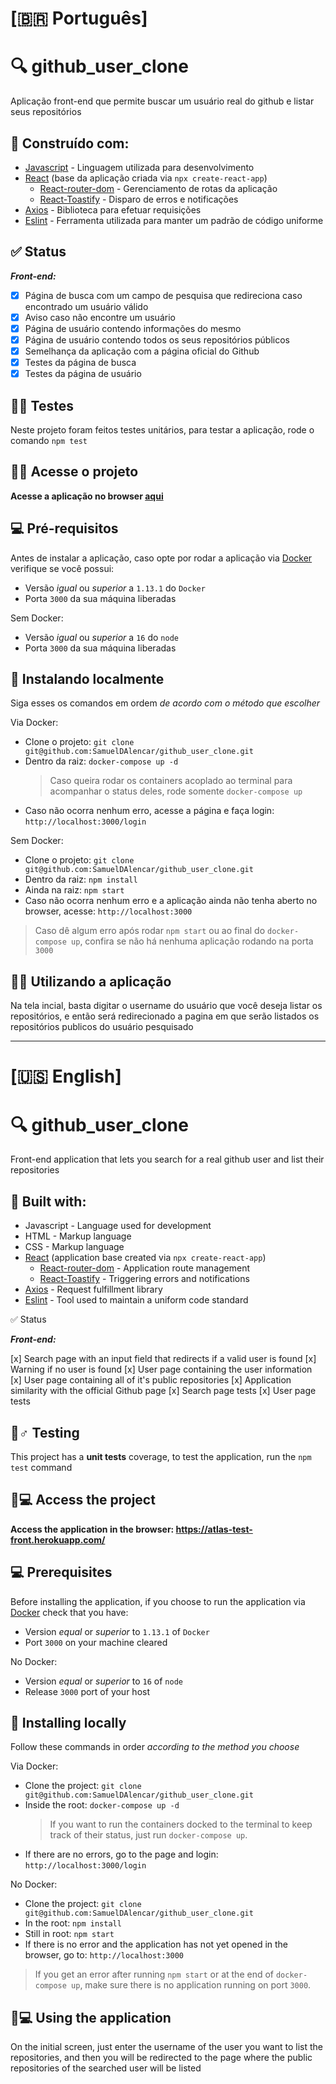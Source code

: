 # [🇧🇷 Português]

# 🔍 github_user_clone

Aplicação front-end que permite buscar um usuário real do github e listar seus repositórios

## 🧰 Construído com:

- [Javascript](https://www.javascript.com/) - Linguagem utilizada para desenvolvimento
- [React](https://www.npmjs.com/package/react) (base da aplicação criada via `npx create-react-app`)
  - [React-router-dom](https://www.npmjs.com/package/react-router-dom) - Gerenciamento de rotas da aplicação
  - [React-Toastify](https://www.npmjs.com/package/react-toastify) - Disparo de erros e notificações
- [Axios](https://www.npmjs.com/package/axios) - Biblioteca para efetuar requisições
- [Eslint](https://www.npmjs.com/package/eslint) - Ferramenta utilizada para manter um padrão de código uniforme

## ✅ Status

***Front-end:***

  - [x] Página de busca com um campo de pesquisa que redireciona caso encontrado um usuário válido
  - [x] Aviso caso não encontre um usuário
  - [x] Página de usuário contendo informações do mesmo
  - [x] Página de usuário contendo todos os seus repositórios públicos
  - [x] Semelhança da aplicação com a página oficial do Github
  - [x] Testes da página de busca 
  - [x] Testes da página de usuário

## 👷‍♂️ Testes

Neste projeto foram feitos testes unitários, para testar a aplicação, rode o comando `npm test`

## 👨‍💻 Acesse o projeto

**Acesse a aplicação no browser [aqui](https://mini-gh-user-search.herokuapp.com/)**

## 💻 Pré-requisitos

Antes de instalar a aplicação, caso opte por rodar a aplicação via [Docker](https://www.docker.com/) verifique se você possui:

  - Versão *igual* ou *superior* a `1.13.1` do `Docker`
  - Porta `3000` da sua máquina liberadas
  
Sem Docker:

  - Versão *igual* ou *superior* a `16` do `node`
  - Porta `3000` da sua máquina liberadas

## 🚀 Instalando localmente

Siga esses os comandos em ordem *de acordo com o método que escolher*

Via Docker:

  - Clone o projeto: `git clone git@github.com:SamuelDAlencar/github_user_clone.git`
  - Dentro da raiz: `docker-compose up -d`
    > Caso queira rodar os containers acoplado ao terminal para acompanhar o status deles, rode somente `docker-compose up`
  - Caso não ocorra nenhum erro, acesse a página e faça login: `http://localhost:3000/login`

Sem Docker:

  - Clone o projeto: `git clone git@github.com:SamuelDAlencar/github_user_clone.git`
  - Dentro da raiz: `npm install`
  - Ainda na raiz: `npm start`
  - Caso não ocorra nenhum erro e a aplicação ainda não tenha aberto no browser, acesse: `http://localhost:3000`

> Caso dê algum erro após rodar `npm start` ou ao final do `docker-compose up`, confira se não há nenhuma aplicação rodando na porta `3000` 

## 👩‍💻 Utilizando a aplicação

Na tela incial, basta digitar o username do usuário que você deseja listar os repositórios, e então será redirecionado a pagina em que serão listados os repositórios publicos do usuário pesquisado

<hr />

# [🇺🇸 English]

# 🔍 github_user_clone

Front-end application that lets you search for a real github user and list their repositories

## 🧰 Built with:

- Javascript - Language used for development
- HTML - Markup language
- CSS - Markup language
- [React](https://www.npmjs.com/package/react) (application base created via `npx create-react-app`)
  - [React-router-dom](https://www.npmjs.com/package/react-router-dom) - Application route management
  - [React-Toastify](https://www.npmjs.com/package/react-toastify) - Triggering errors and notifications
- [Axios](https://www.npmjs.com/package/axios) - Request fulfillment library
- [Eslint](https://www.npmjs.com/package/eslint) - Tool used to maintain a uniform code standard

✅ Status

***Front-end:***

[x] Search page with an input field that redirects if a valid user is found
[x] Warning if no user is found
[x] User page containing the user information
[x] User page containing all of it's public repositories
[x] Application similarity with the official Github page
[x] Search page tests 
[x] User page tests

## 👷♂️ Testing

This project has a **unit tests** coverage, to test the application, run the `npm test` command

## 👨💻 Access the project

**Access the application in the browser: https://atlas-test-front.herokuapp.com/**

## 💻 Prerequisites

Before installing the application, if you choose to run the application via [Docker](https://www.docker.com/) check that you have:

  - Version *equal* or *superior* to `1.13.1` of `Docker`
  - Port `3000` on your machine cleared
  
No Docker:

  - Version *equal* or *superior* to `16` of `node`
  - Release `3000` port of your host

## 🚀 Installing locally

Follow these commands in order *according to the method you choose*

Via Docker:

  - Clone the project: `git clone git@github.com:SamuelDAlencar/github_user_clone.git`
  - Inside the root: `docker-compose up -d`
    > If you want to run the containers docked to the terminal to keep track of their status, just run `docker-compose up`.
  - If there are no errors, go to the page and login: `http://localhost:3000/login`

No Docker:

  - Clone the project: `git clone git@github.com:SamuelDAlencar/github_user_clone.git`
  - In the root: `npm install`
  - Still in root: `npm start`
  - If there is no error and the application has not yet opened in the browser, go to: `http://localhost:3000`

> If you get an error after running `npm start` or at the end of `docker-compose up`, make sure there is no application running on port `3000`. 

## 👩💻 Using the application

On the initial screen, just enter the username of the user you want to list the repositories, and then you will be redirected to the page where the public repositories of the searched user will be listed
